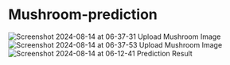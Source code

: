 # Mushroom-prediction
![Screenshot 2024-08-14 at 06-37-31 Upload Mushroom Image](https://github.com/user-attachments/assets/218d25da-a5a2-4f02-9ecd-830ced38cc57)
![Screenshot 2024-08-14 at 06-37-53 Upload Mushroom Image](https://github.com/user-attachments/assets/29b4d61f-b9e0-48b2-b091-9fc6e9446d19)
![Screenshot 2024-08-14 at 06-12-41 Prediction Result](https://github.com/user-attachments/assets/c9be5554-5284-4403-823f-d6a765425ff3)
